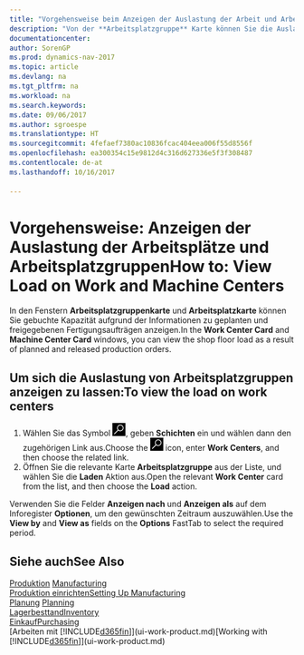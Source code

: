 ```yaml
---
title: "Vorgehensweise beim Anzeigen der Auslastung der Arbeit und Arbeitsplätze"
description: "Von der **Arbeitsplatzgruppe** Karte können Sie die Auslastung der Arbeitsplatzgruppen aufgrund der freigegebenen Fertigungsaufträgen anzeigen."
documentationcenter: 
author: SorenGP
ms.prod: dynamics-nav-2017
ms.topic: article
ms.devlang: na
ms.tgt_pltfrm: na
ms.workload: na
ms.search.keywords: 
ms.date: 09/06/2017
ms.author: sgroespe
ms.translationtype: HT
ms.sourcegitcommit: 4fefaef7380ac10836fcac404eea006f55d8556f
ms.openlocfilehash: ea300354c15e9812d4c316d627336e5f3f308487
ms.contentlocale: de-at
ms.lasthandoff: 10/16/2017

---
```

# <a name="how-to-view-load-on-work-and-machine-centers"></a><span data-ttu-id="45a38-103">Vorgehensweise: Anzeigen der Auslastung der Arbeitsplätze und Arbeitsplatzgruppen</span><span class="sxs-lookup"><span data-stu-id="45a38-103">How to: View Load on Work and Machine Centers</span></span>
<span data-ttu-id="45a38-104">In den Fenstern **Arbeitsplatzgruppenkarte** und **Arbeitsplatzkarte** können Sie gebuchte Kapazität aufgrund der Informationen zu geplanten und freigegebenen Fertigungsaufträgen anzeigen.</span><span class="sxs-lookup"><span data-stu-id="45a38-104">In the **Work Center Card** and **Machine Center Card** windows, you can view the shop floor load as a result of planned and released production orders.</span></span>    

## <a name="to-view-the-load-on-work-centers"></a><span data-ttu-id="45a38-105">Um sich die Auslastung von Arbeitsplatzgruppen anzeigen zu lassen:</span><span class="sxs-lookup"><span data-stu-id="45a38-105">To view the load on work centers</span></span>  
1.  <span data-ttu-id="45a38-106">Wählen Sie das Symbol ![Nach Seite oder Bericht suchen](media/ui-search/search_small.png "Symbol Nach Seite oder Bericht suchen"), geben **Schichten** ein und wählen dann den zugehörigen Link aus.</span><span class="sxs-lookup"><span data-stu-id="45a38-106">Choose the ![Search for Page or Report](media/ui-search/search_small.png "Search for Page or Report icon") icon, enter **Work Centers**, and then choose the related link.</span></span>  
2.  <span data-ttu-id="45a38-107">Öffnen Sie die relevante Karte **Arbeitsplatzgruppe** aus der Liste, und wählen Sie die **Laden** Aktion aus.</span><span class="sxs-lookup"><span data-stu-id="45a38-107">Open the relevant **Work Center** card from the list, and then choose the **Load** action.</span></span>  

<span data-ttu-id="45a38-108">Verwenden Sie die Felder **Anzeigen nach** und **Anzeigen als** auf dem Inforegister **Optionen**, um den gewünschten Zeitraum auszuwählen.</span><span class="sxs-lookup"><span data-stu-id="45a38-108">Use the **View by** and **View as** fields on the **Options** FastTab to select the required period.</span></span>  

## <a name="see-also"></a><span data-ttu-id="45a38-109">Siehe auch</span><span class="sxs-lookup"><span data-stu-id="45a38-109">See Also</span></span>  
<span data-ttu-id="45a38-110">[Produktion](production-manage-manufacturing.md)  </span><span class="sxs-lookup"><span data-stu-id="45a38-110">[Manufacturing](production-manage-manufacturing.md)  </span></span>  
[<span data-ttu-id="45a38-111">Produktion einrichten</span><span class="sxs-lookup"><span data-stu-id="45a38-111">Setting Up Manufacturing</span></span>](production-configure-production-processes.md)  
<span data-ttu-id="45a38-112">[Planung](production-planning.md)    </span><span class="sxs-lookup"><span data-stu-id="45a38-112">[Planning](production-planning.md)    </span></span>  
[<span data-ttu-id="45a38-113">Lagerbesttand</span><span class="sxs-lookup"><span data-stu-id="45a38-113">Inventory</span></span>](inventory-manage-inventory.md)  
[<span data-ttu-id="45a38-114">Einkauf</span><span class="sxs-lookup"><span data-stu-id="45a38-114">Purchasing</span></span>](purchasing-manage-purchasing.md)  
<span data-ttu-id="45a38-115">[Arbeiten mit [!INCLUDE[d365fin](includes/d365fin_md.md)]](ui-work-product.md)</span><span class="sxs-lookup"><span data-stu-id="45a38-115">[Working with [!INCLUDE[d365fin](includes/d365fin_md.md)]](ui-work-product.md)</span></span>

